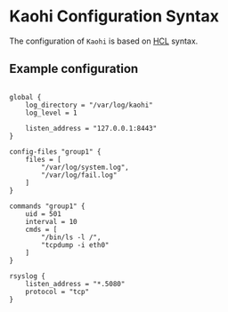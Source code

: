 
# Kaohi Configuration Syntax

The configuration of `Kaohi` is based on [HCL](https://github.com/hashicorp/hcl) syntax.

## Example configuration

```

global {
	log_directory = "/var/log/kaohi"
	log_level = 1

	listen_address = "127.0.0.1:8443"
}

config-files "group1" {
	files = [
		"/var/log/system.log",
		"/var/log/fail.log"
	]
}

commands "group1" {
	uid = 501
	interval = 10
	cmds = [
		"/bin/ls -l /",
		"tcpdump -i eth0"
	]
}

rsyslog {
	listen_address = "*.5080"
	protocol = "tcp"
}

```
